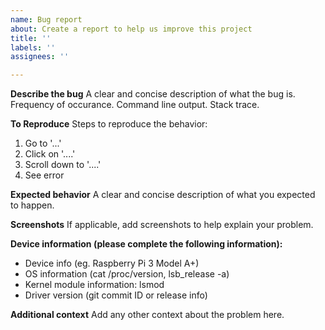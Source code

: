 ```yaml
---
name: Bug report
about: Create a report to help us improve this project
title: ''
labels: ''
assignees: ''

---
```


**Describe the bug**
A clear and concise description of what the bug is.
Frequency of occurance. Command line output. Stack trace.

**To Reproduce**
Steps to reproduce the behavior:
1. Go to '...'
2. Click on '....'
3. Scroll down to '....'
4. See error

**Expected behavior**
A clear and concise description of what you expected to happen.

**Screenshots**
If applicable, add screenshots to help explain your problem.

**Device information (please complete the following information):**
 - Device info (eg. Raspberry Pi 3 Model A+)
 - OS information (cat /proc/version, lsb_release -a)
 - Kernel module information: lsmod
 - Driver version (git commit ID or release info)

**Additional context**
Add any other context about the problem here.
